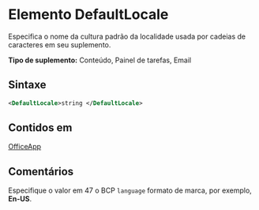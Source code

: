 # <a name="defaultlocale-element"></a>Elemento DefaultLocale

Especifica o nome da cultura padrão da localidade usada por cadeias de caracteres em seu suplemento.

**Tipo de suplemento:** Conteúdo, Painel de tarefas, Email

## <a name="syntax"></a>Sintaxe

```XML
<DefaultLocale>string </DefaultLocale>
```

## <a name="contained-in"></a>Contidos em

[OfficeApp](officeapp.md)

## <a name="remarks"></a>Comentários

Especifique o valor em 47 o BCP `language` formato de marca, por exemplo, **En-US**.


